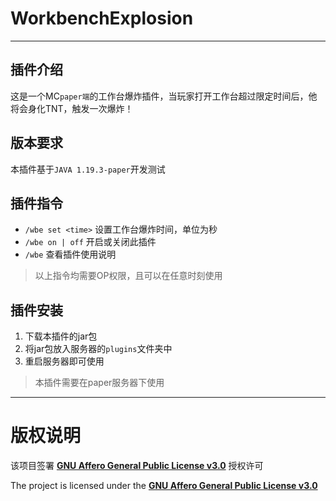 # WorkbenchExplosion

____

## 插件介绍

这是一个MC`paper端`的工作台爆炸插件，当玩家打开工作台超过限定时间后，他将会身化TNT，触发一次爆炸！

## 版本要求

本插件基于`JAVA 1.19.3-paper`开发测试

## 插件指令

- ``/wbe set <time>`` 设置工作台爆炸时间，单位为秒
- ``/wbe on | off`` 开启或关闭此插件
- ``/wbe`` 查看插件使用说明

> 以上指令均需要OP权限，且可以在任意时刻使用

## 插件安装

1. 下载本插件的jar包
2. 将jar包放入服务器的`plugins`文件夹中
3. 重启服务器即可使用

> 本插件需要在paper服务器下使用

____

# 版权说明

该项目签署 [**GNU Affero General Public License v3.0**](https://github.com/LQSnow/BlockRacing/blob/main/LICENSE) 授权许可

The project is licensed under the [**GNU Affero General Public License v3.0**](https://github.com/LQSnow/BlockRacing/blob/main/LICENSE)